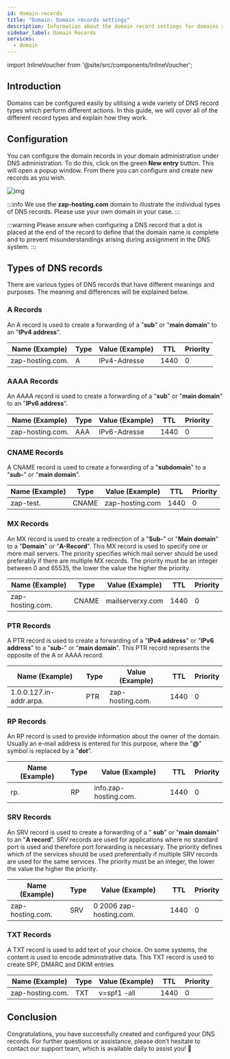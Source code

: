 ```yaml
---
id: domain-records
title: "Domain: Domain records settings"
description: Information about the domain record settings for domains at ZAP-Hosting - ZAP-Hosting.com documentation
sidebar_label: Domain Records
services:
  - domain
---
```


import InlineVoucher from '@site/src/components/InlineVoucher';

## Introduction

Domains can be configured easily by utilising a wide variety of DNS record types which perform different actions. In this guide, we will cover all of the different record types and explain how they work.



## Configuration

You can configure the domain records in your domain administration under DNS administration. To do this, click on the green **New entry** button. This will open a popup window. From there you can configure and create new records as you wish. 

![img](https://screensaver01.zap-hosting.com/index.php/s/5qGjz8jDi4sNGcQ/download)

:::info
We use the **zap-hosting.com** domain to illustrate the individual types of DNS records. Please use your own domain in your case.
:::

:::warning
Please ensure when configuring a DNS record that a dot is placed at the end of the record to define that the domain name is complete and to prevent misunderstandings arising during assignment in the DNS system.
:::

## Types of  DNS records

There are various types of DNS records that have different meanings and purposes. The meaning and differences will be explained below. 

### A Records

An A record is used to create a forwarding of a "**sub**" or "**main domain**" to an "**IPv4 address**".

| Name (Example)   | Type | Value (Example) | TTL  | Priority |
| ---------------- | ---- | --------------- | ---- | -------- |
| zap-hosting.com. | A    | IPv4-Adresse    | 1440 | 0        |



### AAAA Records

An AAAA record is used to create a forwarding of a "**sub**" or "**main domain**" to an "**IPv6 address**".

| Name (Example)   | Type | Value (Example) | TTL  | Priority |
| ---------------- | ---- | --------------- | ---- | -------- |
| zap-hosting.com. | AAA  | IPv6-Adresse    | 1440 | 0        |


### CNAME Records

A CNAME record is used to create a forwarding of a "**subdomain**" to a "**sub-**" or "**main domain**".

| Name (Example) | Type | Value (Example) | TTL  | Priority |
| ----------- | ---- | ------------ | ---- | -------- |
| zap-test. | CNAME  | zap-hosting.com | 1440 | 0        |



### MX Records

An MX record is used to create a redirection of a "**Sub-**" or "**Main domain**" to a "**Domain**" or "**A-Record**". This MX record is used to specify one or more mail servers. The priority specifies which mail server should be used preferably if there are multiple MX records. The priority must be an integer between 0 and 65535, the lower the value the higher the priority.

| Name (Example)   | Type  | Value (Example)  | TTL  | Priority |
| ---------------- | ----- | ---------------- | ---- | -------- |
| zap-hosting.com. | CNAME | mailserverxy.com | 1440 | 0        |



### PTR Records

A PTR record is used to create a forwarding of a "**IPv4 address**" or "**IPv6 address**" to a "**sub-**" or "**main domain**". This PTR record represents the opposite of the A or AAAA record.

| Name (Example)          | Type  | Value (Example)  | TTL  | Priority |
| ----------------------- | ----- | ---------------- | ---- | -------- |
| 1.0.0.127.in-addr.arpa. | PTR | zap-hosting.com. | 1440 | 0        |



### RP Records

An RP record is used to provide information about the owner of the domain. Usually an e-mail address is entered for this purpose, where the "**@**" symbol is replaced by a "**dot**".

| Name (Example) | Type | Value (Example)       | TTL  | Priority |
| -------------- | ---- | --------------------- | ---- | -------- |
| rp.            | RP   | info.zap-hosting.com. | 1440 | 0        |

### SRV Records

An SRV record is used to create a forwarding of a " **sub**" or "**main domain**" to an "**A record**". 
SRV records are used for applications where no standard port is used and therefore port forwarding is necessary.
The priority defines which of the services should be used preferentially if multiple SRV records are used for the same services.
The priority must be an integer, the lower the value the higher the priority.

| Name (Example) | Type | Value (Example)       | TTL  | Priority |
| -------------- | ---- | --------------------- | ---- | -------- |
| zap-hosting.com. | SRV   | 0 2006 zap-hosting.com. | 1440 | 0        |

### TXT Records

A TXT record is used to add text of your choice. On some systems, the content is used to encode administrative data. This TXT record is used to create SPF, DMARC and DKIM entries

| Name (Example)   | Type | Value (Example) | TTL  | Priority |
| ---------------- | ---- | --------------- | ---- | -------- |
| zap-hosting.com. | TXT   | v=spf1 -all     | 1440 | 0        |



## Conclusion

Congratulations, you have successfully created and configured your DNS records. For further questions or assistance, please don’t hesitate to contact our support team, which is available daily to assist you! 🙂
